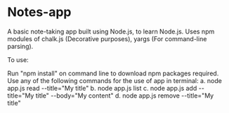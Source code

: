 # Notes-app
A basic note-taking app built using Node.js, to learn Node.js. Uses npm modules of chalk.js (Decorative purposes), yargs (For command-line parsing).

To use:

Run "npm install" on command line to download npm packages required.
Use any of the following commands for the use of app in terminal:
a. node app.js read --title="My title"
b. node app.js list
c. node app.js add --title="My title" --body="My content"
d. node app.js remove --title="My title"
